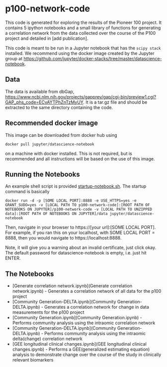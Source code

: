 # p100-network-code

This code is generated for exploring the results of the Pioneer 100 project.  It contains 5 ipython notebooks and a small library of functions for generating a correlation network from the data collected over the course of the P100 project and detailed in [add publication].

This code is meant to be run in a Jupyter notebook that has the `scipy stack` installed. We recommend using the docker image created by the Jupyter group at https://github.com/jupyter/docker-stacks/tree/master/datascience-notebook.

## Data

The data is available from dbGap, https://www.ncbi.nlm.nih.gov/projects/gapprev/gap/cgi-bin/preview1.cgi?GAP_phs_code=ECvAYTPhZnTzMyUY. It is a tar.gz file and should be extracted to the same directory containing the code.

## Recommended docker image

This image can be downloaded from docker hub using

```
docker pull jupyter/datascience-notebook
```
on a machine with docker installed. This is not required, but is recommended and all instructions will be based on the use of this image.

## Running the Notebooks

An example shell script is provided [startup-notebook.sh](startup-notebook.sh). The startup command is basically
```
docker run -d -p [SOME LOCAL PORT]:8888 -e USE_HTTPS=yes -e GRANT_SUDO=yes -v [LOCAL PATH TO p100-network-code]:[ROOT PATH OF NOTEBOOKS ON JUPYTER]/p100-network-code -v [LOCAL PATH TO UNZIPPED data]:[ROOT PATH OF NOTEBOOKS ON JUPYTER]/data jupyter/datascience-notebook
```

Then, navigate in your browser to https://[your url]:[SOME LOCAL PORT].  For example, if you ran this on your localhost, with SOME LOCAL PORT = 8888, then you would navigate to https://localhost:8888.

Note, it will give you a warning about an invalid certificate, just click okay.  The default password for datascience-notebook is empty, i.e. just hit ENTER.

## The Notebooks

  * [Generate correlation network.ipynb](Generate correlation network.ipynb) - Generates a correlation network of all data for the p100 project
  * [Community Generation-DELTA.ipynb](Community Generation-DELTA.ipynb) - Generates a correlation network for change in data measurements for the p100 project
  * [Community Generation.ipynb](Community Generation.ipynb) - Performs community analysis using the intraomic correlation network
  * [Community Generation-DELTA.ipynb](Community Generation-DELTA.ipynb) - Performs community analysis using the intraomic delta(change) correlation network
  * [GEE longitudinal clinical changes.ipynb](GEE longitudinal clinical changes.ipynb) - Performs a GEE(generalized estimating equation) analysis to demonstrate change over the course of the study in clinically relevant biomarkers
  
